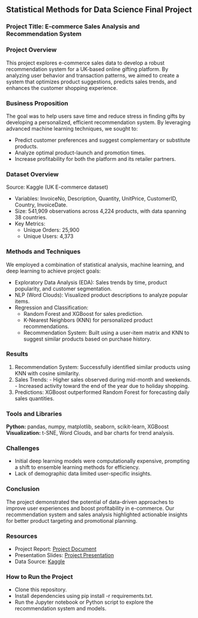 ## Statistical Methods for Data Science Final Project
### Project Title: E-commerce Sales Analysis and Recommendation System

### Project Overview
This project explores e-commerce sales data to develop a robust recommendation system for a UK-based online gifting platform. By analyzing user behavior and transaction patterns, we aimed to create a system that optimizes product suggestions, predicts sales trends, and enhances the customer shopping experience.

### Business Proposition
The goal was to help users save time and reduce stress in finding gifts by developing a personalized, efficient recommendation system. By leveraging advanced machine learning techniques, we sought to:

- Predict customer preferences and suggest complementary or substitute products.
- Analyze optimal product-launch and promotion times.
- Increase profitability for both the platform and its retailer partners.

### Dataset Overview
Source: Kaggle (UK E-commerce dataset)
- Variables: InvoiceNo, Description, Quantity, UnitPrice, CustomerID, Country, InvoiceDate.
- Size: 541,909 observations across 4,224 products, with data spanning 38 countries.
- Key Metrics:  
  - Unique Orders: 25,900  
  - Unique Users: 4,373
  
### Methods and Techniques
We employed a combination of statistical analysis, machine learning, and deep learning to achieve project goals:

- Exploratory Data Analysis (EDA): Sales trends by time, product popularity, and customer segmentation.
- NLP (Word Clouds): Visualized product descriptions to analyze popular items.
- Regression and Classification:
  - Random Forest and XGBoost for sales prediction.
  - K-Nearest Neighbors (KNN) for personalized product recommendations.
  - Recommendation System: Built using a user-item matrix and KNN to suggest similar products based on purchase history.

### Results
1. Recommendation System: Successfully identified similar products using KNN with cosine similarity.
2. Sales Trends:
            - Higher sales observed during mid-month and weekends.
            - Increased activity toward the end of the year due to holiday shopping.
3. Predictions: XGBoost outperformed Random Forest for forecasting daily sales quantities.

### Tools and Libraries
**Python:** pandas, numpy, matplotlib, seaborn, scikit-learn, XGBoost
**Visualization:** t-SNE, Word Clouds, and bar charts for trend analysis.

### Challenges
- Initial deep learning models were computationally expensive, prompting a shift to ensemble learning methods for efficiency.
- Lack of demographic data limited user-specific insights.

### Conclusion
The project demonstrated the potential of data-driven approaches to improve user experiences and boost profitability in e-commerce. Our recommendation system and sales analysis highlighted actionable insights for better product targeting and promotional planning.

### Resources
- Project Report:  [Project Document](documents/ProjectReport.docx)  
- Presentation Slides: [Project Presentation](documents/ecommerce.pptx)
- Data Source: [Kaggle](https://www.kaggle.com/datasets/carrie1/ecommerce-data)

### How to Run the Project
- Clone this repository.
- Install dependencies using pip install -r requirements.txt.
- Run the Jupyter notebook or Python script to explore the recommendation system and models.
